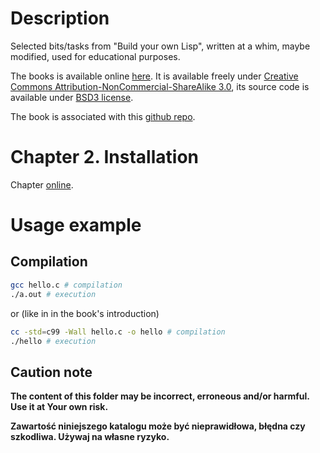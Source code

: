 # Description

Selected bits/tasks from "Build your own Lisp", written at a whim, maybe modified, used for educational purposes.

The books is available online [here](https://buildyourownlisp.com/contents).
It is available freely under [Creative Commons Attribution-NonCommercial-ShareAlike 3.0](https://creativecommons.org/licenses/by-nc-sa/3.0/),
its source code is available under [BSD3 license](https://creativecommons.org/licenses/by-nc-sa/3.0/).

The book is associated with this [github repo](https://github.com/orangeduck/BuildYourOwnLisp).

# Chapter 2. Installation

Chapter [online](https://buildyourownlisp.com/chapter2_installation).

# Usage example

## Compilation

```bash
gcc hello.c # compilation
./a.out # execution
```

or (like in in the book's introduction)

```bash
cc -std=c99 -Wall hello.c -o hello # compilation
./hello # execution
```

## Caution note

**The content of this folder may be incorrect, erroneous and/or harmful. Use it at Your own risk.**

**Zawartość niniejszego katalogu może być nieprawidłowa, błędna czy szkodliwa. Używaj na własne ryzyko.**
